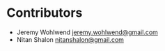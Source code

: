 # Contributors

* Jeremy Wohlwend <jeremy.wohlwend@gmail.com>
* Nitan Shalon <nitanshalon@gmail.com>
